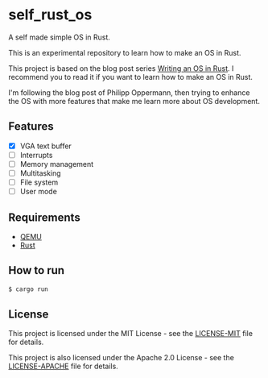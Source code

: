 # self_rust_os
A self made simple OS in Rust.

This is an experimental repository to learn how to make an OS in Rust.

This project is based on the blog post series [Writing an OS in Rust](https://os.phil-opp.com/). I recommend you to read it if you want to learn how to make an OS in Rust.

I'm following the blog post of Philipp Oppermann, then trying to enhance the OS with more features that make me learn more about OS development.

## Features

- [x] VGA text buffer
- [ ] Interrupts
- [ ] Memory management
- [ ] Multitasking
- [ ] File system
- [ ] User mode

## Requirements

- [QEMU](https://www.qemu.org/)
- [Rust](https://www.rust-lang.org/)

## How to run

```bash
$ cargo run
```

## License  

This project is licensed under the MIT License - see the [LICENSE-MIT](LICENSE-MIT) file for details.

This project is also licensed under the Apache 2.0 License - see the [LICENSE-APACHE](LICENSE-APACHE) file for details.
